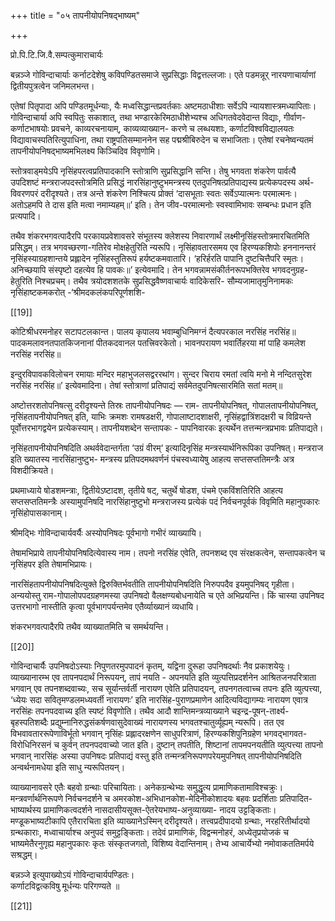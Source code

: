 +++
title = "०५ तापनीयोपनिषद्भाष्यम्"

+++

प्रो.पि.टि.जि.वै.सम्पत्कुमाराचार्यः

बन्नञ्जे  गोविन्दाचार्याः  कर्नाटदेशेषु  कविपण्डितसमाजे  सुप्रसिद्धाः विद्वत्तल्लजाः। एते पडमन्नूर् नारयणाचार्याणां द्वितीयपुत्रत्वेन जनिमलभन्त।

एतेषां  पितृपादा  अपि  पण्डितमूर्धन्याः,  यैः  मध्वसिद्धान्तप्रवर्तकाः अष्टमठाधीशाः  सर्वेऽपि  न्यायशास्त्रमध्यापिताः।  गोविन्दाचार्या  अपि स्वपितुः  सकाशात्,  तथा  भण्डारकेरिमठाधीशेभ्यश्च  अधिगतवेदवेदान्त विद्याः, गीर्वाण-कर्णाटभाषयोः प्रवचने, काव्यरचनायाम्, काव्यव्याख्यान- करणे च लब्धयशाः, कर्णाटविश्वविद्यालयतः विद्यावाचस्पतिरित्युपाधिना, तथा  राष्ट्रपतिसम्माननेन  सह  पद्मश्रीबिरुदेन  च  सभाजिताः।  एतेषां रचनेष्वन्यतमं तापनीयोपनिषद्भाष्यमभिलक्ष्य किञ्चिदिव विवृणोमि।

स्तोत्रवाड्मयेऽपि  नृसिंहपरत्वप्रतिपादकानि  स्तोत्राणि  सुप्रसिद्धानि सन्ति।  तेषु  भगवता  शंकरेण  पार्वत्यै  उपदिशष्टं  मन्त्रराजपदस्तोत्रमिति प्रसिद्धं नारसिंहानुष्टुभमन्त्रस्य एतदुपनिषत्प्रतिपाद्यस्य प्रत्येकपदस्य अर्थ- विवरणपरं दरीदृश्यते। तत्र अन्ते शंकरेण निश्चित्य प्रोक्तं ‘दासभूताः स्वतः सर्वेऽप्यात्मनः परमात्मनः। अतोऽहमपि ते दास इति मत्वा नमाम्यहम्॥’ इति। तेन जीव-परमात्मनोः स्वस्वामिभावः सम्बन्धः प्रधान इति प्रत्यपादि।

तथैव शंकरभगवत्पादैरपि परकायप्रवेशावसरे संभूतस्य क्लेशस्य निवारणार्थं लक्ष्मीनृसिंहस्तोत्रमारचितमिति  प्रसिद्धम्।  तत्र  भगवच्छरणा-गतिरेव मोक्षहेतुरिति न्यरूपि। नृसिंहावतारसमय एव हिरण्यकशिपोः हननानन्तरं नृसिंहस्याग्रहशान्तये प्रह्लादेन नृसिंहस्तुतिरूपं हर्यष्टकमवातारि। ‘हरिर्हरति पापानि दुष्टचित्तैपरि स्मृतः। अनिच्छयापि संस्पृष्टो दहत्येव हि पावकः॥’ इत्येवमादि।  तेन  भगवन्नामसंकीर्तनरूपभक्तिरेव  भगवदनुग्रह-हेतुरिति निश्चप्रचम्।  तथैव  त्रयोदशशतके  सुप्रसिद्धवैष्णवाचार्यः  वादिकेसरि- सौम्यजामातृमुनिनामकः  नृसिंहाष्टकमकरोत् -‘श्रीमदकलंकपरिपूर्णशशि-

[[19]]

कोटिश्रीधरमनोहर  सटापटलकान्त।  पालय  कृपालय  भवाम्बुधिनिमग्नं दैत्यपरकाल नरसिंह नरसिंह॥ पादकमलावनतपातकिजनानां पीतकदवानल पतत्त्रिवरकेतो। भावनपरायण भवार्तिहरया मां पाहि कमलेश नरसिंह नरसिंह॥

इन्दुरविपावकविलोचन रमायाः मन्दिर महाभुजलसद्वररथांग। सुन्दर चिराय रमतां त्वयि मनो मे नन्दितसुरेश नरसिंह नरसिंह॥’ इत्येवमादिना। तेषां स्तोत्राणां प्रतिपाद्यं सर्वमेतदुपनिषत्सारमिति सतां मतम्॥

अष्टोत्तरशतोपनिषत्सु दरीदृश्यन्ते तिस्रः तापनीयोपनिषदः — राम- तापनीयोपनिषत्,  गोपालतापनीयोपनिषत्,  नृसिंहतापनीयोपनिषत्  इति, याभिः  क्रमशः  रामषडक्षरी,  गोपालाष्टादशाक्षरी,  नृसिंहद्वात्रिंशदक्षरी  च विव्रियन्ते  पूर्वोत्तरभागद्वयेन  प्रत्येकस्याम्।  तापनीयशब्देन  सन्तापकः  - पापनिवारकः इत्यर्थेन तत्तन्मन्त्रप्रभावः प्रतिपाद्यते।

नृसिंहतापनीयोपनिषदिति अथर्ववेदान्तर्गता ‘उग्रं वीरम्‘ इत्यादिनृसिंह मन्त्रस्यार्थनिरूपिका उपनिषत्। मन्त्रराज इति ख्यातस्य नारसिंहानुष्टुभ- मन्त्रस्य प्रतिपदमथवर्णनं पंचस्वध्यायेषु आहत्य सप्तसप्ततिमन्त्रैः अत्र विशदीक्रियते।

प्रथमाध्याये षोडशमन्त्राः, द्वितीयेऽष्टादश, तृतीये षट्, चतुर्थे षोडश, पंचमे एकविंशतिरिति  आहत्य  सप्तसप्ततिमन्त्रैः  अस्यामुपनिषदि  नारसिंहानुष्टुभो मन्त्रराजस्य प्रत्येकं पदं निर्वचनपूर्वकं विवृमिति महानुपकारः नृसिंहोपासकानाम्।

श्रीमद्भिः गोविन्दाचार्यवर्यैः अस्योपनिषदः पूर्वभागो गभीरं व्याख्यायि।

तेषामभिप्राये  तापनीयोपनिषदित्येवास्य  नाम।  तपनो  नरसिंह  एवेति, तपनशब्द एव संरक्षकत्वेन, सन्तापकत्वेन च नृसिंहपर इति तेषामभिप्रायः।

नारसिंहतापनीयोपनिषदित्युक्ते  द्विरुक्तिर्भवतीति  तापनीयोपनिषदिति निरुपपदैव इयमुपनिषद् गृहीता। अन्ययोस्तु राम-गोपालोपपदग्रहणमस्या उपनिषदो वैलक्षण्यबोधनायेति च एते अभिप्रयन्ति। किं चास्या उपनिषद उत्तरभागो  नास्तीति  कृत्वा  पूर्वभागपर्यन्तमेव  एतैर्व्याख्यानं  व्यधायि।

शंकरभगवत्पादैरपि तथैव व्याख्यातमिति च समर्थयन्ति।

[[20]]

गोविन्दाचार्यैः उपनिषदोऽस्याः निपुणतरमुपपादनं कृतम्, यद्विना दुरूहा उपनिषदर्थाः नैव प्रकाशयेयुः। व्याख्यानारम्भ एव तापनपदार्थं निरूपयन्, तापं नयति - अपनयति इति व्युत्पत्तिप्रदर्शनेन आश्रितजनपरित्राता भगवान् एव  तपनशब्दवाच्यः,  सच  सूर्यान्तर्वर्ती  नारायण  एवेति  प्रतिपादयन्, तपनगतत्वाच्च तपनः इति व्युत्पत्त्या, ‘ध्येयः सदा सवितृमण्डलमध्यवर्ती नारायणः’ इति नारसिंह-पुराणप्रमाणेन आदित्यविद्यागम्यः नारायण एवात्र नरसिंहः तपनपदवाच्य इति स्पष्टं विवृणोति। तथैव आदौ शान्तिमन्त्रव्याख्याने चइन्द्र-पूषन्-तार्क्ष्य-बृहस्पतिशब्दैः  प्रद्युम्नानिरुद्धसंकर्षणवासुदेवाख्यं नारायणस्य भगवतश्चातुर्व्यूह्यम् न्यरूपि। तत एव विभवावताररूपेणाविर्भूतो भगवान्  नृसिंहः  प्रह्लादरक्षणेन  साधुपरित्राणं,  हिरण्यकशिपुनिग्रहेण भगवद्भागवत-विरोधिनिरसनं च कुर्वन् तपनपदवाच्यो जात इति। दुष्टान् तपतीति,  शिष्टानां  तापमपनयतीति  व्युत्पत्त्या  तापनो  भगवान्  नारसिंहः अस्या  उपनिषदः  प्रतिपाद्यं  वस्तु  इति  तन्मन्त्रनिरूपणपरेयमुपनिषत् तापनीयोपनिषदिति अन्वर्थनामधेया इति साधु न्यरूपितयन्।

व्याख्यानावसरे  एतैः  बहवो  ग्रन्थाः  परिचायिताः।  अनेकग्रन्थेभ्यः समुद्धृत्य  प्रामाणिकतामाविश्चक्रुः।  मन्त्रवर्णार्थनिरूपणे  निर्वचनदर्शने  च अमरकोश-अभिधानकोश-मेदिनीकोशादयः बहवः प्रदर्शिताः प्रतिपादित- भाष्यार्थस्य प्रामाणिकत्वदर्शने नासदासीयसूक्त-ऐतरेयभाष्य-अनुव्याख्या- नादय उट्टङ्किताः। मण्डूकभाष्यटीकापि एतैरारचिता इति व्याख्यानेऽस्मिन् दरीदृश्यते।  तत्त्वप्रदीपादयो  ग्रन्थाः,  नरहरितीर्थादयो  ग्रन्थकाराः, मध्वाचार्याश्च  अनुपदं  समुट्टङ्किताः।  तदेवं  प्रामाणिकं,  विद्वन्मनोहरं, अध्येतृप्रयोजकं  च  भाष्यमेतैरनुगृह्य  महानुपकारः  कृतः  संस्कृतजगतो, विशिष्य वेदान्तिनाम्। तेभ्य आचार्येभ्यो नमोवाकततिमर्पये सश्रद्धम्।

बन्नञ्जे इत्युपाख्योऽयं गोविन्दाचार्यपण्डितः।  
कर्णाटविद्वत्कविषु मूर्धन्यः परिगण्यते ॥

[[21]]